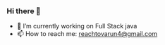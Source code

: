 ### Hi there 👋

<!--
**Anonymous** is a ✨ _special_ ✨ repository because its `README.md` (this file) appears on your GitHub profile.

Here are some ideas to get you started:
-->
- 🔭 I’m currently working on Full Stack java
- 📫 How to reach me: reachtovarun4@gmail.com
<!--
- 😄 Pronouns: ...
- ⚡ Fun fact: ...
- 🤔 I’m looking for help with ...
-->
